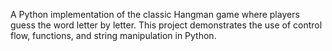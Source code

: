 A Python implementation of the classic Hangman game where players guess the word letter by letter. 
This project demonstrates the use of control flow, functions, and string manipulation in Python.
